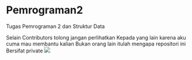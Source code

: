 # Pemrograman2
Tugas Pemrograman 2  dan Struktur Data

Selain Contributors tolong jangan perlihatkan
Kepada yang lain karena aku cuma mau membantu kalian
Bukan orang lain itulah mengapa repositori ini
Bersifat private
<img src="https://www.pngkey.com/png/detail/766-7660609_dilarang-parkir-png-prohibition-signs-no-drinking-water.png">
